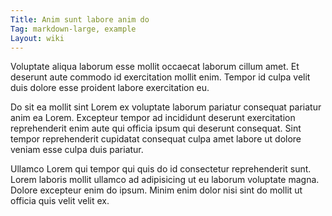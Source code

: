 ```yaml
---
Title: Anim sunt labore anim do
Tag: markdown-large, example
Layout: wiki
---
```

Voluptate aliqua laborum esse mollit occaecat laborum cillum amet. Et deserunt aute commodo id exercitation mollit enim. Tempor id culpa velit duis dolore esse proident labore exercitation eu.

Do sit ea mollit sint Lorem ex voluptate laborum pariatur consequat pariatur anim ea Lorem. Excepteur tempor ad incididunt deserunt exercitation reprehenderit enim aute qui officia ipsum qui deserunt consequat. Sint tempor reprehenderit cupidatat consequat culpa amet labore ut dolore veniam esse culpa duis pariatur.

Ullamco Lorem qui tempor qui quis do id consectetur reprehenderit sunt. Lorem laboris mollit ullamco ad adipisicing ut eu laborum voluptate magna. Dolore excepteur enim do ipsum. Minim enim dolor nisi sint do mollit ut officia quis velit velit ex.